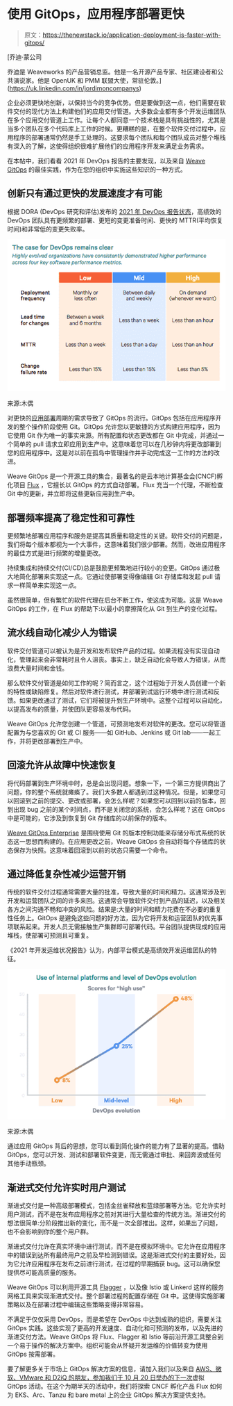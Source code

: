 # 使用 GitOps，应用程序部署更快

> 原文：<https://thenewstack.io/application-deployment-is-faster-with-gitops/>

[](https://uk.linkedin.com/in/jordimoncompanys)

 [乔迪·蒙公司

乔迪是 Weaveworks 的产品营销总监。他是一名开源产品专家、社区建设者和公共演说家。他是 OpenUK 和 PMM 联盟大使，常驻伦敦。](https://uk.linkedin.com/in/jordimoncompanys) [](https://uk.linkedin.com/in/jordimoncompanys)

企业必须更快地创新，以保持当今的竞争优势。但是要做到这一点，他们需要在软件交付的现代方法上构建他们的应用交付管道。大多数企业都有多个开发运维团队在多个应用交付管道上工作。让每个人都同意一个技术栈是具有挑战性的，尤其是当多个团队在多个代码库上工作的时候。更糟糕的是，在整个软件交付过程中，应用程序的部署通常仍然是手工处理的。这要求每个团队和每个团队成员对整个堆栈有深入的了解，这使得组织很难扩展他们的应用程序开发来满足业务需求。

在本帖中，我们看看 2021 年 DevOps 报告的主要发现，以及来自 [Weave GitOps](https://www.weave.works/product/gitops-core/) 的最佳实践，作为在您的组织中实施这些知识的一种方式。

## **创新只有通过更快的发展速度才有可能**

根据 DORA (DevOps 研究和评估)发布的 [2021 年 DevOps 报告状态](https://puppet.com/resources/report/2021-state-of-devops-report)，高绩效的 DevOps 团队具有更频繁的部署、更短的变更准备时间、更快的 MTTR(平均恢复时间)和非常低的变更失败率。

[![](img/4870ed6ac1280aa20e4fcc2b802c2482.png)](https://cdn.thenewstack.io/media/2021/10/deaeeccf-image1.png)

来源:木偶

对更快的[应用部署](https://thenewstack.io/deployment-strategies/)周期的需求导致了 GitOps 的流行。GitOps 包括在应用程序开发的整个操作阶段使用 Git。GitOps 允许您以更敏捷的方式构建应用程序，因为它使用 Git 作为唯一的事实来源。所有配置和状态更改都在 Git 中完成，并通过一个简单的 pull 请求立即应用到生产中。这意味着您可以在几秒钟内将更改部署到您的应用程序中。这是对以前在孤岛中管理操作并手动完成这一工作的方法的改进。

Weave GitOps 是一个开源工具的集合，最著名的是云本地计算基金会(CNCF)孵化项目 [Flux](https://fluxcd.io/) ，它擅长以 GitOps 的方式自动部署。Flux 充当一个代理，不断检查 Git 中的更新，并立即将这些更新应用到生产中。

## **部署频率提高了稳定性和可靠性**

更频繁地部署应用程序和服务是提高其质量和稳定性的关键。软件交付的问题是，我们将每个版本都视为一个大事件，这意味着我们很少部署。然而，改进应用程序的最佳方式是进行频繁的增量更改。

持续集成和持续交付(CI/CD)总是鼓励更频繁地进行较小的变更。GitOps 通过极大地简化部署来实现这一点。它通过使部署变得像编辑 Git 存储库和发起 pull 请求一样简单来实现这一点。

虽然很简单，但有繁忙的软件代理在后台不断工作，使这成为可能。这是 Weave GitOps 的工作，在 Flux 的帮助下:以最小的摩擦简化从 Git 到生产的变化过程。

## **流水线自动化减少人为错误**

软件交付管道可以被认为是开发和发布软件产品的过程。如果流程没有实现自动化，管理起来会非常耗时且令人沮丧。事实上，缺乏自动化会导致人为错误，从而浪费大量时间和金钱。

那么软件交付管道是如何工作的呢？简而言之，这个过程始于开发人员创建一个新的特性或缺陷修复。然后对软件进行测试，并部署到试运行环境中进行测试和反馈。如果更改通过了测试，它们将被提升到生产环境中。这整个过程可以自动化，以提高发布的质量，并使团队更容易发布代码。

Weave GitOps 允许您创建一个管道，可预测地发布对软件的更改。您可以将管道配置为与您喜欢的 Git 或 CI 服务——如 GitHub、Jenkins 或 Git lab——一起工作，并将更改部署到生产中。

## **回滚允许从故障中快速恢复**

将代码部署到生产环境中时，总是会出现问题。想象一下，一个第三方提供商出了问题，你的整个系统就瘫痪了。我们大多数人都遇到过这种情况。但是，如果您可以回滚到之前的提交、更改或部署，会怎么样呢？如果您可以回到以前的版本，回到出现 bug 之前的某个时间点，而不是关闭您的系统，会怎么样呢？这在 GitOps 中是可能的，它涉及到恢复到 Git 存储库的以前保存的版本。

[Weave GitOps Enterprise](https://www.weave.works/product/gitops-enterprise/) 是围绕使用 Git 的版本控制功能来存储分布式系统的状态这一思想而构建的。在应用更改之前，Weave GitOps 会自动将每个存储库的状态保存为快照。这意味着回滚到以前的状态只需要一个命令。

## **通过降低复杂性减少运营开销**

传统的软件交付过程通常需要大量的批准，导致大量的时间和精力。这通常涉及到开发和运营团队之间的许多来回。这通常会导致软件交付到产品的延迟，以及相关各方之间沟通不畅和冲突的风险。结果是:大量的时间和精力花费在不必要的重复性任务上。GitOps 是避免这些问题的好方法，因为它将开发和运营团队的优先事项联系起来。开发人员无需接触生产集群即可部署代码。平台团队提供现成的应用堆栈，使部署可预测且可重复。

《2021 年开发运维状况报告》认为，内部平台模式是高绩效开发运维团队的特征。

[![](img/f6984b1f39278456ea807b6be1d28717.png)](https://cdn.thenewstack.io/media/2021/10/b7977a06-image2.png)

来源:木偶

通过应用 GitOps 背后的思想，您可以看到简化操作的能力有了显著的提高。借助 GitOps，您可以开发、测试和部署软件变更，而无需通过审批、来回奔波或任何其他手动瓶颈。

## **渐进式交付允许实时用户测试**

渐进式交付是一种高级部署模式，包括金丝雀释放和蓝绿部署等方法。它允许实时用户测试，而不是在发布应用程序之前对其进行大量检查的传统方法。渐进交付的想法很简单:分阶段推出新的变化，而不是一次全部推出。这样，如果出了问题，也不会影响到你的整个用户群。

渐进式交付允许在真实环境中进行测试，而不是在模拟环境中。它允许在应用程序中的错误到达所有最终用户之前及早检测到错误。这是渐进式交付的主要好处，因为它允许应用程序在发布之前进行测试，在过程的早期捕获 bug。这可以确保您提供尽可能高质量的服务。

Weave GitOps 可以利用开源工具 [Flagger](https://flagger.app/) ，以及像 Istio 或 Linkerd 这样的服务网格工具来实现渐进式交付。整个部署过程的配置存储在 Git 中。这使得实施部署策略以及在部署过程中编辑这些策略变得非常容易。

不满足于仅仅采用 DevOps，而是希望在 DevOps 中达到成熟的组织，需要关注 GitOps 实践。这些实现了更高的开发速度、自动化和可预测的发布，以及先进的渐进交付方法。Weave GitOps 将 Flux、Flagger 和 Istio 等前沿开源工具整合到一个易于操作的解决方案中。组织可能会从怀疑开发运维的价值转变为使用 GitOps 按需部署。

要了解更多关于市场上 GitOps 解决方案的信息，请加入我们以及来自 [AWS、微软、VMware 和 D2iQ 的朋友，参加我们于 10 月 20 日举办的下一次](https://www.gitopsdays.com/)虚拟 GitOps 活动。在这个为期半天的活动中，我们将探索 CNCF 孵化产品 Flux 如何为 EKS、Arc、Tanzu 和 bare metal 上的企业 GitOps 解决方案提供支持。

<svg xmlns:xlink="http://www.w3.org/1999/xlink" viewBox="0 0 68 31" version="1.1"><title>Group</title> <desc>Created with Sketch.</desc></svg>